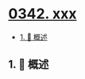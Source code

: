 # [0342. xxx](https://github.com/Tdahuyou/TNotes.leetcode/tree/main/notes/0342.%20xxx)

<!-- region:toc -->

- [1. 📝 概述](#1--概述)

<!-- endregion:toc -->

## 1. 📝 概述
